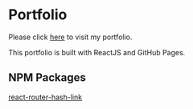 # Portfolio

Please click [here](https://hojungt.github.io/) to visit my portfolio.

This portfolio is built with ReactJS and GitHub Pages.

## NPM Packages

[react-router-hash-link](https://www.npmjs.com/package/react-router-hash-link)
